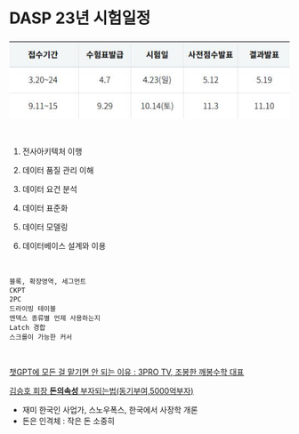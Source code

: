 # DASP 23년 시험일정

![23년 시험일정](./img/s0101.JPG)

<br>

1. 전사아키텍처 이행

1. 데이터 품질 관리 이해

2. 데이터 요건 분석

3. 데이터 표준화

4. 데이터 모델링

5. 데이터베이스 설계와 이용

<br>

    블록, 확장영역, 세그먼트
    CKPT
    2PC
    드라이빙 테이블
    엔덱스 종류별 언제 사용하는지
    Latch 경합
    스크롤이 가능한 커서

<br>


[챗GPT에 모든 걸 맡기면 안 되는 이유 : 3PRO TV, 조봉한 깨봉수학 대표](https://www.youtube.com/watch?v=vCr6Frmritg&list=PLQvqXcm97CTCa3KE90z0rhBQKlxpNhzCG)

[김승호 회장 **돈의속성** 부자되는법(동기부여,5000억부자)](https://www.youtube.com/watch?v=kqlKPbqynTw)
- 재미 한국인 사업가, 스노우폭스, 한국에서 사장학 개론
- 돈은 인격체 : 작은 돈 소중히